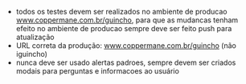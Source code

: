 - todos os testes devem ser realizados no ambiente de producao www.coppermane.com.br/guincho, para que as mudancas tenham efeito no ambiente de producao sempre deve ser feito push para atualização
- URL correta da produção: www.coppermane.com.br/guincho (não iguincho)
- nunca deve ser usado alertas padroes, sempre devem ser criados modais para perguntas e informacoes ao usuário